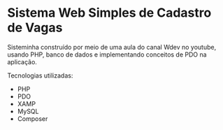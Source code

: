 # Sistema Web Simples de Cadastro de Vagas

Sisteminha construído por meio de uma aula do canal Wdev no youtube, usando PHP, banco de dados e implementando conceitos de PDO na aplicação.

Tecnologias utilizadas:

- PHP
- PDO
- XAMP
- MySQL
- Composer
